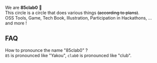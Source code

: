 We are **85clab0** 👋<br>
This circle is a circle that does various things ~~(according to plans)~~. <br>
OSS Tools, Game, Tech Book, Illustration, Participation in Hackathons, ... and more !

## FAQ

How to pronounce the name "85clab0" ?<br>
`85` is pronounced like "Yakou", `clab0` is pronounced like "club".

<!--

**Here are some ideas to get you started:**

🙋‍♀️ A short introduction - what is your organization all about?
🌈 Contribution guidelines - how can the community get involved?
👩‍💻 Useful resources - where can the community find your docs? Is there anything else the community should know?
🍿 Fun facts - what does your team eat for breakfast?
🧙 Remember, you can do mighty things with the power of [Markdown](https://docs.github.com/github/writing-on-github/getting-started-with-writing-and-formatting-on-github/basic-writing-and-formatting-syntax)
-->
